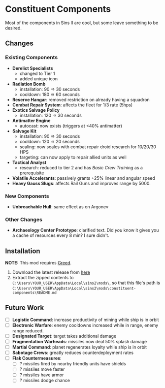 # Constituent Components

Most of the components in Sins II are cool, but some leave something to be desired.

## Changes

### Existing Components

- **Derelict Specialists**
    - changed to Tier 1
    - added unique icon
- **Radiation Bomb**
    - installation: 90 => 30 seconds
    - cooldown: 180 => 60 seconds
- **Reserve Hangar**: removed restriction on already having a squadron
- **Combat Repair System**: affects the fleet for 1/3 rate (5hps)
- **Exotics Salvage Policy**
    - installation: 120 => 30 seconds
- **Antimatter Engine**
    - autocast: now exists (triggers at <40% antimatter)
- **Salvage Kit**
    - installation: 90 => 30 seconds
    - cooldown: 120 => 20 seconds
    - scaling: now scales with combat repair droid research for 10/20/30 HPS
    - targeting: can now apply to repair allied units as well
- **Tactical Analyst**
    - research: reduced to tier 2 and has _Basic Crew Training_ as a prerequisite
- **Volatile Accelerants**: passively grants +25% linear and angular speed
- **Heavy Gauss Slugs**: affects Rail Guns and improves range by 5000.

### New Components

- **Unbreachable Hull**: same effect as on Argonev

### Other Changes

- **Archaeology Center Prototype**: clarified text. Did _you_ know it gives you a cache of resources every 8 min? I sure didn't.

## Installation

**NOTE:** This mod requires [Greed](https://github.com/VoltCruelerz/Greed).

1. Download the latest release from [here](https://github.com/VoltCruelerz/constituent-components/releases)
2. Extract the zipped contents to `C:\Users\YOUR_USER\AppData\Local\sins2\mods\`, so that this file's path is `C:\Users\YOUR_USER\AppData\Local\sins2\mods\constituent-components\README.md`

## Future Work

- [ ] **Logistic Command**: increase productivity of mining while ship is in orbit
- [ ] **Electronic Warfare**: enemy cooldowns increased while in range, enemy range reduced.
- [ ] **Designated Target**: target takes additional damage
- [ ] **Fragmentation Warheads**: missiles now deal 50% splash damage
- [ ] **Martial Command**: planet regenerates loyalty while ship is in orbit
- [ ] **Sabotage Crews**: greatly reduces counterdeployment rates
- [ ] **Flak Countermeasures**:
    - [ ] ? missiles fired by nearby friendly units have shields
    - [ ] ? missiles move faster
    - [ ] ? missiles have armor
    - [ ] ? missiles dodge chance